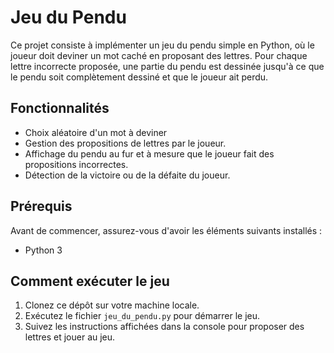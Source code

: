 # Jeu du Pendu 

Ce projet consiste à implémenter un jeu du pendu simple en Python, où le joueur doit deviner un mot caché en proposant des lettres. Pour chaque lettre incorrecte proposée, une partie du pendu est dessinée jusqu'à ce que le pendu soit complètement dessiné et que le joueur ait perdu.

## Fonctionnalités

- Choix aléatoire d'un mot à deviner 
- Gestion des propositions de lettres par le joueur.
- Affichage du pendu au fur et à mesure que le joueur fait des propositions incorrectes.
- Détection de la victoire ou de la défaite du joueur.

## Prérequis

Avant de commencer, assurez-vous d'avoir les éléments suivants installés :

- Python 3

## Comment exécuter le jeu

1. Clonez ce dépôt sur votre machine locale.
2. Exécutez le fichier `jeu_du_pendu.py` pour démarrer le jeu.
3. Suivez les instructions affichées dans la console pour proposer des lettres et jouer au jeu.
